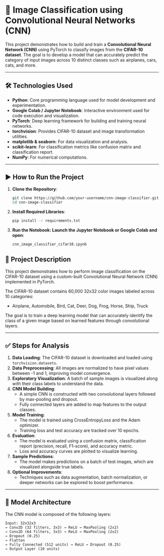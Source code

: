 # 🧠 Image Classification using Convolutional Neural Networks (CNN)

This project demonstrates how to build and train a **Convolutional Neural Network (CNN)** using PyTorch to classify images from the **CIFAR-10 dataset**. The goal is to develop a model that can accurately predict the category of input images across 10 distinct classes such as airplanes, cars, cats, and more.

---

## 🛠 Technologies Used

- **Python**: Core programming language used for model development and experimentation.
- **Google Colab / Jupyter Notebook**: Interactive environment used for code execution and visualization.
- **PyTorch**: Deep learning framework for building and training neural networks.
- **torchvision**: Provides CIFAR-10 dataset and image transformation utilities.
- **matplotlib & seaborn**: For data visualization and analysis.
- **scikit-learn**: For classification metrics like confusion matrix and classification report.
- **NumPy**: For numerical computations.

---

## ▶️ How to Run the Project

1. **Clone the Repository**:
   ```bash
   git clone https://github.com/your-username/cnn-image-classifier.git
   cd cnn-image-classifier
2. **Install Required Libraries**:
   ```bash
   pip install -r requirements.txt
3. **Run the Notebook: Launch the Jupyter Notebook or Google Colab and open**:
   ```bash
   cnn_image_classifier_cifar10.ipynb

## 📂 Project Description

This project demonstrates how to perform image classification on the CIFAR-10 dataset using a custom-built Convolutional Neural Network (CNN) implemented in PyTorch.

The CIFAR-10 dataset contains 60,000 32x32 color images labeled across 10 categories:
- Airplane, Automobile, Bird, Cat, Deer, Dog, Frog, Horse, Ship, Truck

The goal is to train a deep learning model that can accurately identify the class of a given image based on learned features through convolutional layers.

---

## ✅ Steps for Analysis

1. **Data Loading**: The CIFAR-10 dataset is downloaded and loaded using `torchvision.datasets`.
2. **Data Preprocessing**: All images are normalized to have pixel values between -1 and 1, improving model convergence.
3. **Exploratory Visualization**: A batch of sample images is visualized along with their class labels to understand the data.
4. **CNN Model Building**:
   - A simple CNN is constructed with two convolutional layers followed by max-pooling and dropout.
   - Fully connected layers are added to map features to the output classes.
5. **Model Training**:
   - The model is trained using CrossEntropyLoss and the Adam optimizer.
   - Training loss and test accuracy are tracked over 10 epochs.
6. **Evaluation**:
   - The model is evaluated using a confusion matrix, classification report (precision, recall, F1-score), and accuracy metric.
   - Loss and accuracy curves are plotted to visualize learning.
7. **Sample Predictions**:
   - The model makes predictions on a batch of test images, which are visualized alongside true labels.
8. **Optional Improvements**:
   - Techniques such as data augmentation, batch normalization, or deeper networks can be explored to boost performance.

---

## 🧠 Model Architecture

The CNN model is composed of the following layers:

```text
Input: 32x32x3
→ Conv2D (32 filters, 3x3) → ReLU → MaxPooling (2x2)
→ Conv2D (64 filters, 3x3) → ReLU → MaxPooling (2x2)
→ Dropout (0.25)
→ Flatten
→ Fully Connected (512 units) → ReLU → Dropout (0.25)
→ Output Layer (10 units)
